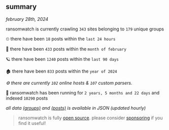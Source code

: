 
## summary
_february 28th, 2024_

ransomwatch is currently crawling `343` sites belonging to `179` unique groups

⏲ there have been `18` posts within the `last 24 hours`

🦈 there have been `433` posts within the `month of february`

🪐 there have been `1240` posts within the `last 90 days`

🏚 there have been `833` posts within the `year of 2024`

_⚙️ there are currently `102` online hosts & `107` custom parsers._

🦕 ransomwatch has been running for `2 years, 5 months and 22 days` and indexed `10290` posts

_all data  [(groups)](http://ransomwhat.telemetry.ltd/groups) and [(posts)](http://ransomwhat.telemetry.ltd/posts) is available in JSON (updated hourly)_

> ransomwatch is fully [open source](https://github.com/joshhighet/ransomwatch#ransomwatch--). please consider [sponsoring](https://github.com/sponsors/joshhighet) if you find it useful!
